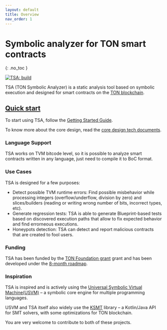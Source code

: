 ```yaml
---
layout: default
title: Overview
nav_order: 1
---
```


# Symbolic analyzer for TON smart contracts
{: .no_toc }

[![TSA: build](https://github.com/espritoxyz/tsa/actions/workflows/build-and-run-tests.yml/badge.svg)](https://github.com/espritoxyz/tsa/actions/workflows/build-and-run-tests.yml)

TSA (TON Symbolic Analyzer) is a static analysis tool based on symbolic execution and designed for smart contracts on the [TON blockchain](https://ton.org/).

## [Quick start](modes/getting-started)

To start using TSA, follow the [Getting Started Guide](modes/getting-started).

To know more about the core design, read the [core design tech documents](design/design).

### Language Support
TSA works on TVM bitcode level, so it is possible to analyze smart contracts written in any language, just need to compile it to BoC format.

### Use Cases
TSA is designed for a few purposes:

- Detect possible TVM runtime errors: Find possible misbehavior while processing integers (overflow/underflow, division by zero) and slices/builders (reading or writing wrong number of bits, incorrect types, etc).
- Generate regression tests: TSA is able to generate Blueprint-based tests based on discovered execution paths that allow to fix expected behavior and find errorneous executions.
- Honeypots detection: TSA can detect and report malicious contracts that are created to fool users.

### Funding
TSA has been funded by the [TON Foundation grant](https://github.com/ton-society/grants-and-bounties/issues/489) grant and has been developed under the [8-month roadmap](https://questbook.app/dashboard/?proposalId=667ee6b9b59d3e9ae042d6c9&chainId=10&role=builder&isRenderingProposalBody=true&grantId=65c7836df27e2e1702d2d279).

### Inspiration

TSA is inspired and is actively using the [Universal Symbolic Virtual Machine(USVM)](https://github.com/UnitTestBot/usvm) –
a symbolic core engine for multiple programming languages.

USVM and TSA itself also widely use the [KSMT](https://github.com/UnitTestBot/ksmt) library –
a Kotlin/Java API for SMT solvers, with some optimizations for TON blockchain.

You are very welcome to contribute to both of these projects.
